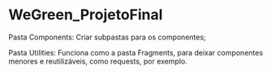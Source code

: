 # WeGreen_ProjetoFinal

Pasta Components: Criar subpastas para os componentes;

Pasta Utilities: Funciona como a pasta Fragments, para deixar componentes menores e reutilizáveis, como requests, por exemplo. 
